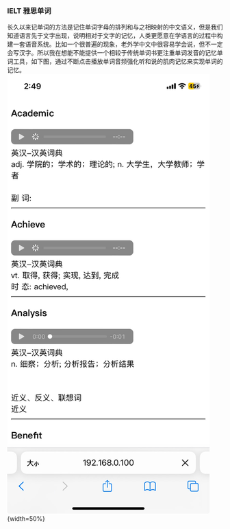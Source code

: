 ### IELT 雅思单词
长久以来记单词的方法是记住单词字母的排列和与之相映射的中文语义，但是我们知道语言先于文字出现，说明相对于文字的记忆，人类更愿意在学语言的过程中构建一套语音系统。比如一个很普遍的现象，老外学中文中很容易学会说，但不一定会写汉字。所以我在想能不能提供一个相较于传统单词书更注重单词发音的记忆单词工具，如下图，通过不断点击播放单词音频强化听和说的肌肉记忆来实现单词的记忆。
![](./app-page.jpeg){width=50%}